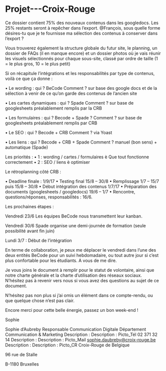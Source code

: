 # Projet---Croix-Rouge

Ce dossier contient 75% des nouveaux contenus dans les googledocs. Les 25% restants seront à repêcher dans l’export.
@François, sous quelle forme désires-tu que je te fournisse ma sélection des contenus à conserver dans l’export ?

Vous trouverez également la structure globale du futur site, le planning, un dossier de FAQs (il en manque encore) et un dossier photos où je vais réunir les visuels sélectionnés pour chaque sous-site, classé par ordre de taille (1 = le plus gros, 10 = le plus petit)

Si on récapitule l’intégrations et les responsabilités par type de contenus, voilà ce que ça donne :

• Le wording :
qui ? BeCode
Comment ? sur base des google docs et de la sélection à venir de ce qu’on garde des contenus de l’ancien site

• Les cartes dynamiques :
qui ? Spade
Comment ? sur base de googlesheets préalablement remplis par la CRB

• Les formulaires :
qui ? Becode + Spade ?
Comment ? sur base de googlesheets préalablement remplis par CRB

• Le SEO :
qui ? Becode + CRB
Comment ? via Yoast

• Les liens :
qui ? Becode + CRB + Spade
Comment ? manuel (bon sens) + automatique (Spade)

Les priorités :
• 1 : wording / cartes / formulaires è Que tout fonctionne correctement
• 2 : SEO / liens è optimiser

Le rétroplanning côté CRB :

• Deadline finale : 1/9/17
• Testing final 15/8 – 30/8
• Remplissage 1/7 – 15/7 puis 15/8 – 30/8
• Début intégration des contenus 1/7/17
• Préparation des documents (googlesheets / googledocs) 19/6 – 1/7
• Rencontre, questions/réponses, responsabilités : 16/6.

Les prochaines étapes :

Vendredi 23/6 Les équipes BeCode nous transmettent leur kanban.

Vendredi 30/6 Spade organise une demi-journée de formation (seule possibilité avant fin juin)

Lundi 3/7 : Début de l’intégration

En terme de collaboration, je peux me déplacer le vendredi dans l’une des deux entités BeCode pour un suivi hebdomadaire, ou tout autre jour si c’est plus confortable pour les étudiants. A vous de me dire.

Je vous joins le document à remplir pour le statut de volontaire, ainsi que notre charte générale et la charte d’utilisation des réseaux sociaux. N’hésitez pas à revenir vers nous si vous avez des questions au sujet de ce document.

N’hésitez pas non plus si j’ai omis un élément dans ce compte-rendu, ou que quelque chose n’est pas clair.

Encore merci pour cette belle énergie, passez un bon week-end !

Sophie

Sophie d’Aubreby
Responsable Communication Digitale
Département Communication & Marketing
Description : Description : Picto_Tél
02 371 32 14
Description : Description : Picto_Mail
sophie.daubreby@croix-rouge.be
Description : Description : Picto_CR
Croix-Rouge de Belgique

96 rue de Stalle

B-1180 Bruxelles
